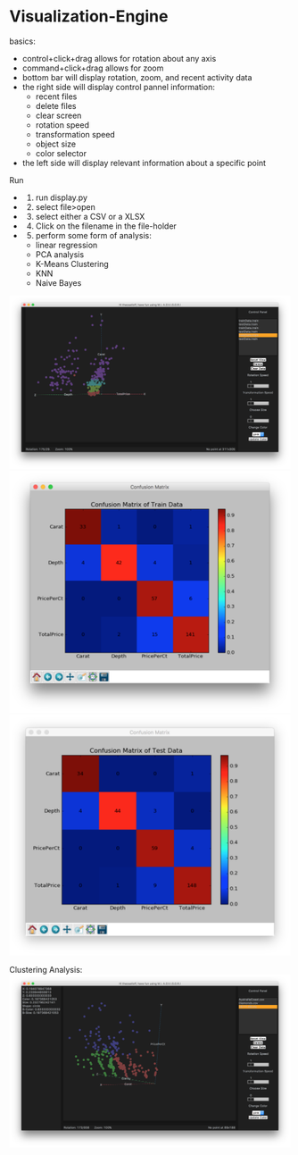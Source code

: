 # Visualization-Engine

basics: 
- control+click+drag allows for rotation about any axis
- command+click+drag allows for zoom
- bottom bar will display rotation, zoom, and recent activity data
- the right side will display control pannel information:
  - recent files
  - delete files
  - clear screen
  - rotation speed
  - transformation speed
  - object size
  - color selector
- the left side will display relevant information about a specific point

Run
- 1) run display.py
- 2) select file>open
- 3) select either a CSV or a XLSX
- 4) Click on the filename in the file-holder
- 5) perform some form of analysis:
  - linear regression
  - PCA analysis
  - K-Means Clustering
  - KNN
  - Naive Bayes

![alt tag]( https://raw.githubusercontent.com/Satloff/Visualization-Engine/master/images/Screen%20Shot%202016-04-23%20at%203.06.32%20PM.png)
![alt_tag](https://raw.githubusercontent.com/Satloff/Visualization-Engine/master/images/Screen%20Shot%202016-04-23%20at%203.05.57%20PM.png)
![alt_tag](https://raw.githubusercontent.com/Satloff/Visualization-Engine/master/images/Screen%20Shot%202016-04-23%20at%203.05.55%20PM.png)

Clustering Analysis:
![alt_tag](https://raw.githubusercontent.com/Satloff/Visualization-Engine/master/images/Screen%20Shot%202016-04-10%20at%204.13.36%20PM.png)
